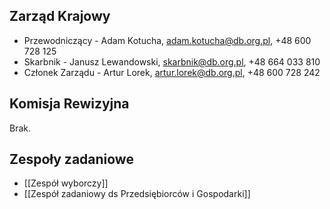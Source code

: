 ## Zarząd Krajowy
* Przewodniczący - Adam Kotucha, adam.kotucha@db.org.pl, +48 600 728 125
* Skarbnik - Janusz Lewandowski, skarbnik@db.org.pl, +48 664 033 810
* Członek Zarządu - Artur Lorek, artur.lorek@db.org.pl, +48 600 728 242

## Komisja Rewizyjna
Brak.

## Zespoły zadaniowe
* [[Zespół wyborczy]]
* [[Zespół zadaniowy ds Przedsiębiorców i Gospodarki]]
